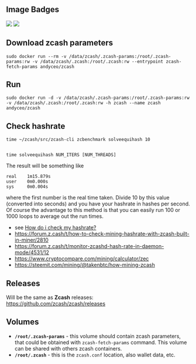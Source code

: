 ## Image Badges

[![](https://images.microbadger.com/badges/image/andyceo/zcash.svg)](https://microbadger.com/images/andyceo/zcash "Get your own image badge on microbadger.com")
[![](https://images.microbadger.com/badges/version/andyceo/zcash.svg)](https://microbadger.com/images/andyceo/zcash "Get your own version badge on microbadger.com")

## Download zcash parameters

    sudo docker run --rm -v /data/zcash/.zcash-params:/root/.zcash-params:rw -v /data/zcash/.zcash:/root/.zcash:rw --entrypoint zcash-fetch-params andyceo/zcash
    
## Run

    sudo docker run -d -v /data/zcash/.zcash-params:/root/.zcash-params:rw -v /data/zcash/.zcash:/root/.zcash:rw -h zcash --name zcash andyceo/zcash

## Check hashrate

    time ~/zcash/src/zcash-cli zcbenchmark solveequihash 10
    
    
    time solveequihash NUM_ITERS [NUM_THREADS]

The result will be something like

    real    1m15.879s
    user    0m0.000s
    sys     0m0.004s

where the first number is the real time taken. Divide 10 by this value (converted into seconds) and you have your hashrate in hashes per second. Of course the advantage to this method is that you can easily run 100 or 1000 loops to average out the run times.



- see [How do i check my hashrate?](https://forum.z.cash/t/how-do-i-check-my-hashrate/672/11)
- https://forum.z.cash/t/how-to-check-mining-hashrate-with-zcash-built-in-miner/2810
- https://forum.z.cash/t/monitor-zcashd-hash-rate-in-daemon-mode/4531/12
- https://www.cryptocompare.com/mining/calculator/zec
- https://steemit.com/mining/@takenbtc/how-mining-zcash

## Releases

Will be the same as **Zcash** releases: https://github.com/zcash/zcash/releases

## Volumes

- **`/root/.zcash-params`** - this volume should contain zcash parameters, that could be obtained with `zcash-fetch-params` command. This volume can be shared with others zcash containers. 
- **`/root/.zcash`** - this is the `zcash.conf` location, also wallet data, etc.
